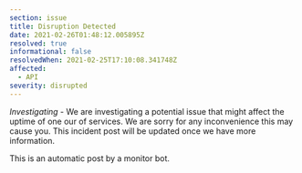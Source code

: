 ```yaml
---
section: issue
title: Disruption Detected
date: 2021-02-26T01:48:12.005895Z
resolved: true
informational: false
resolvedWhen: 2021-02-25T17:10:08.341748Z
affected:
  - API
severity: disrupted
---
```

*Investigating* - We are investigating a potential issue that might affect the uptime of one our of services. We are sorry for any inconvenience this may cause you. This incident post will be updated once we have more information.

This is an automatic post by a monitor bot.
        